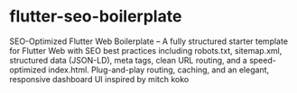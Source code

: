 # flutter-seo-boilerplate
SEO-Optimized Flutter Web Boilerplate – A fully structured starter template for Flutter Web with SEO best practices including robots.txt, sitemap.xml, structured data (JSON-LD), meta tags, clean URL routing, and a speed-optimized index.html. Plug-and-play routing, caching, and an elegant, responsive dashboard UI inspired by mitch koko
